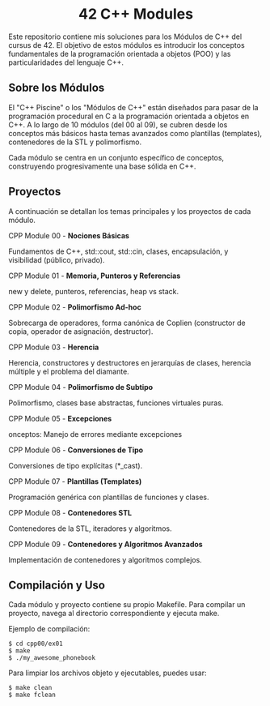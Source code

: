 <h1 align="center">42 C++ Modules</h1>

Este repositorio contiene mis soluciones para los Módulos de C++ del cursus de 42. El objetivo de estos módulos es introducir los conceptos fundamentales de la programación orientada a objetos (POO) y las particularidades del lenguaje C++.


## Sobre los Módulos

El "C++ Piscine" o los "Módulos de C++" están diseñados para pasar de la programación procedural en C a la programación orientada a objetos en C++. A lo largo de 10 módulos (del 00 al 09), se cubren desde los conceptos más básicos hasta temas avanzados como plantillas (templates), contenedores de la STL y polimorfismo.

Cada módulo se centra en un conjunto específico de conceptos, construyendo progresivamente una base sólida en C++.

## Proyectos

A continuación se detallan los temas principales y los proyectos de cada módulo.

CPP Module 00 - **Nociones Básicas**

Fundamentos de C++, std::cout, std::cin, clases, encapsulación, y visibilidad (público, privado).

CPP Module 01 - **Memoria, Punteros y Referencias**

new y delete, punteros, referencias, heap vs stack.

CPP Module 02 - **Polimorfismo Ad-hoc**

Sobrecarga de operadores, forma canónica de Coplien (constructor de copia, operador de asignación, destructor).

CPP Module 03 - **Herencia**

Herencia, constructores y destructores en jerarquías de clases, herencia múltiple y el problema del diamante.

CPP Module 04 - **Polimorfismo de Subtipo**

Polimorfismo, clases base abstractas, funciones virtuales puras.

CPP Module 05 - **Excepciones**

onceptos: Manejo de errores mediante excepciones

CPP Module 06 - **Conversiones de Tipo**

Conversiones de tipo explícitas (*_cast).

CPP Module 07 - **Plantillas (Templates)**

Programación genérica con plantillas de funciones y clases.

CPP Module 08 - **Contenedores STL**

Contenedores de la STL, iteradores y algoritmos.

CPP Module 09 - **Contenedores y Algoritmos Avanzados**

Implementación de contenedores y algoritmos complejos.

## Compilación y Uso

Cada módulo y proyecto contiene su propio Makefile. Para compilar un proyecto, navega al directorio correspondiente y ejecuta make.

Ejemplo de compilación:

```
$ cd cpp00/ex01
$ make
$ ./my_awesome_phonebook
```

Para limpiar los archivos objeto y ejecutables, puedes usar:

```
$ make clean
$ make fclean
```
